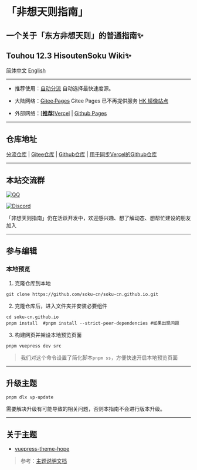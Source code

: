# 「非想天则指南」
## 一个关于「东方非想天则」的普通指南✨
## Touhou 12.3 HisoutenSoku Wiki✨

[简体中文](./README.md)
[English](./README_EN.md)

---

- 推荐使用：[自动分流](https://wiki.514.live/) 自动选择最快速度源。

- 大陆网络：~~[Gitee Pages](https://soku-cn.gitee.io)~~ Gitee Pages 已不再提供服务 [HK 镜像站点](https://3322428.xyz)

- 外部网络：[[**推荐**]Vercel](https://hisoutensoku-cn-wiki.vercel.app) | [Github Pages](https://soku-cn.github.io)

---------------------------------------------------------
## 仓库地址

[分流仓库](https://github.com/soku-cn/wiki-forward) | [Gitee仓库](https://gitee.com/soku-cn/soku-cn) | [Github仓库](https://github.com/soku-cn/soku-cn.github.io) | [用于同步Vercel的Github仓库](https://github.com/ChocoFleece/Hisoutensoku-CN-wiki)

---------------------------------------------------------

## 本站交流群

[![QQ](https://img.shields.io/badge/QQ_Group-200803640-0078D6.svg?logo=tencent-qq&logoColor=white)](http://qm.qq.com/cgi-bin/qm/qr?_wv=1027&k=BlPlWLS0pzH53ek-6s_li9I9iyKOX2rp&authKey=IeuhBJ9I5o%2B2wsG9Ms0M1UaLEYqtSQERdxJ713CxleEak%2FBvvByzAGiJg%2Bw0zp8D&noverify=0&group_code=200803640)

[![Discord](https://img.shields.io/badge/Discord-Hisouten-blue)](https://discord.gg/hisouten)


「非想天则指南」仍在活跃开发中，欢迎感兴趣、想了解动态、想帮忙建设的朋友加入

---------------------------------------------------------

## 参与编辑

### 本地预览

1. 克隆仓库到本地

```
git clone https://github.com/soku-cn/soku-cn.github.io.git
```

2. 克隆仓库后，进入文件夹并安装必要组件

```
cd soku-cn.github.io
pnpm install  #pnpm install --strict-peer-dependencies #如果出现问题
```

3. 构建网页并架设本地预览页面

```
pnpm vuepress dev src
```

>我们对这个命令设置了简化脚本``pnpm ss``，方便快速开启本地预览页面

---------------------------------------------------------

## 升级主题

```
pnpm dlx vp-update
```

需要解决升级有可能导致的相关问题，否则本指南不会进行版本升级。

---------------------------------------------------------

## 关于主题

- [vuepress-theme-hope](https://github.com/vuepress-theme-hope/vuepress-theme-hope)

>参考：[主题说明文档](https://theme-hope.vuejs.press/zh/)
